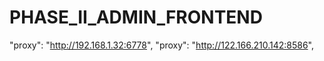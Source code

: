 # PHASE_II_ADMIN_FRONTEND

  "proxy": "http://192.168.1.32:6778",
   "proxy": "http://122.166.210.142:8586",

